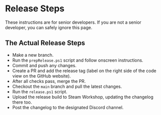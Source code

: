 # Release Steps
These instructions are for senior developers. If you are not a senior developer, you can safely ignore this page.

## The Actual Release Steps
- Make a new branch.
- Run the `prepRelease.ps1` script and follow onscreen instructions.
- Commit and push any changes.
- Create a PR and add the release tag (label on the right side of the code view on the GitHub website).
- After all checks pass, merge the PR.
- Checkout the `main` branch and pull the latest changes.
- Run the `release.ps1` script.
- Upload the release build to Steam Workshop, updating the changelog there too.
- Post the changelog to the designated Discord channel.
